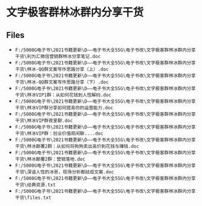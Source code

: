# 文字极客群林冰群内分享干货

## Files

- `F:/5000G电子书\2021书籍更新\D——电子书大全55G\电子书改\文字极客群林冰群内分享干货\利为汇微信营销群林冰分享笔记.doc`
- `F:/5000G电子书\2021书籍更新\D——电子书大全55G\电子书改\文字极客群林冰群内分享干货\林冰-QQ群文案写作思路分享（上）.doc`
- `F:/5000G电子书\2021书籍更新\D——电子书大全55G\电子书改\文字极客群林冰群内分享干货\林冰-QQ群文案写作思路分享（下）.doc`
- `F:/5000G电子书\2021书籍更新\D——电子书大全55G\电子书改\文字极客群林冰群内分享干货\林冰VIP1群：从如何花钱到人性解码.doc`
- `F:/5000G电子书\2021书籍更新\D——电子书大全55G\电子书改\文字极客群林冰群内分享干货\林冰VIP群分享如何提高你的运营能力.doc`
- `F:/5000G电子书\2021书籍更新\D——电子书大全55G\电子书改\文字极客群林冰群内分享干货\林冰VIP群夜里聊.doc`
- `F:/5000G电子书\2021书籍更新\D——电子书大全55G\电子书改\文字极客群林冰群内分享干货\林冰VIP群：创业价值观闲聊....doc`
- `F:/5000G电子书\2021书籍更新\D——电子书大全55G\电子书改\文字极客群林冰群内分享干货\林冰颠覆2群：从如何将狗狗卖出高价到花钱与赚钱.doc`
- `F:/5000G电子书\2021书籍更新\D——电子书大全55G\电子书改\文字极客群林冰群内分享干货\林冰颠覆2群：营销落地.doc`
- `F:/5000G电子书\2021书籍更新\D——电子书大全55G\电子书改\文字极客群林冰群内分享干货\深谙人性的冰哥，现场分析都祛痘文案.doc`
- `F:/5000G电子书\2021书籍更新\D——电子书大全55G\电子书改\文字极客群林冰群内分享干货\经典资源.txt`
- `F:/5000G电子书\2021书籍更新\D——电子书大全55G\电子书改\文字极客群林冰群内分享干货\files.txt`
